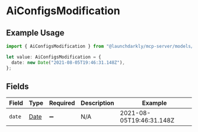 # AiConfigsModification

## Example Usage

```typescript
import { AiConfigsModification } from "@launchdarkly/mcp-server/models/components";

let value: AiConfigsModification = {
  date: new Date("2021-08-05T19:46:31.148Z"),
};
```

## Fields

| Field                                                                                         | Type                                                                                          | Required                                                                                      | Description                                                                                   | Example                                                                                       |
| --------------------------------------------------------------------------------------------- | --------------------------------------------------------------------------------------------- | --------------------------------------------------------------------------------------------- | --------------------------------------------------------------------------------------------- | --------------------------------------------------------------------------------------------- |
| `date`                                                                                        | [Date](https://developer.mozilla.org/en-US/docs/Web/JavaScript/Reference/Global_Objects/Date) | :heavy_minus_sign:                                                                            | N/A                                                                                           | 2021-08-05T19:46:31.148Z                                                                      |